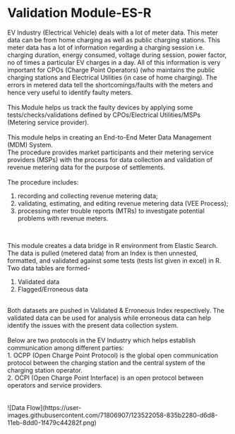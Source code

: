 # Validation Module-ES-R

EV Industry (Electrical Vehicle) deals with a lot of meter data. This meter data can be from home charging as well as public charging stations. This meter data has a lot of information regarding a charging session i.e. charging duration, energy consumed, voltage during session, power factor, no of times a particular EV charges in a day. All of this information is very important for CPOs (Charge Point Operators) (who maintains the public charging stations and Electrical Utilities (in case of home charging). The errors in metered data tell the shortcomings/faults with the meters and hence very useful to identify faulty meters. <br />
<br />
This Module helps us track the faulty devices by applying some tests/checks/validations defined by CPOs/Electrical Utilities/MSPs (Metering service provider). <br />
<br />
This module helps in creating an End-to-End Meter Data Management (MDM) System.<br />
The procedure provides market participants and their metering service providers (MSPs) with the process for data collection and validation of revenue metering data for the purpose of settlements.<br /> 
<br />
The procedure includes:<br />
1. recording and collecting revenue metering data;<br />
2. validating, estimating, and editing revenue metering data (VEE Process);<br />
3. processing meter trouble reports (MTRs) to investigate potential problems with revenue meters.<br />
<br />

This module creates a data bridge in R environment from Elastic Search.<br />
The data is pulled (metered data) from an Index is then unnested, formatted, and validated against some tests (tests list given in excel) in R.<br />
Two data tables are formed-<br />
1. Validated data<br />
2. Flagged/Erroneous data<br />
<br />
Both datasets are pushed in Validated & Erroneous Index respectively. The validated data can be used for analysis while erroneous data can help identify the issues with the present data collection system.<br />
<br />
Below are two protocols in the EV Industry which helps establish communication among different parties:<br />
1. OCPP (Open Charge Point Protocol) is the global open communication protocol between the charging station and the central system of the charging station operator. <br />        
2. OCPI (Open Charge Point Interface) is an open protocol between operators and service providers.<br />
<br/>
<br/>
![Data Flow](https://user-images.githubusercontent.com/71806907/123522058-835b2280-d6d8-11eb-8dd0-1f479c44282f.png)


